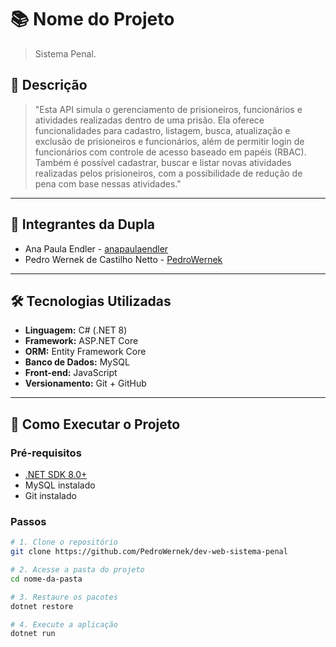 # 📚 Nome do Projeto

> Sistema Penal.

## 🧾 Descrição

> "Esta API simula o gerenciamento de prisioneiros, funcionários e atividades realizadas dentro de uma prisão. Ela oferece funcionalidades para cadastro, listagem, busca, atualização e exclusão de prisioneiros e funcionários, além de permitir login de funcionários com controle de acesso baseado em papéis (RBAC). Também é possível cadastrar, buscar e listar novas atividades realizadas pelos prisioneiros, com a possibilidade de redução de pena com base nessas atividades."

---

## 👥 Integrantes da Dupla

- Ana Paula Endler - [anapaulaendler](https://github.com/anapaulaendler)
- Pedro Wernek de Castilho Netto - [PedroWernek](https://github.com/PedroWernek)

---

## 🛠️ Tecnologias Utilizadas

- **Linguagem:** C# (.NET 8)
- **Framework:** ASP.NET Core
- **ORM:** Entity Framework Core
- **Banco de Dados:** MySQL
- **Front-end:** JavaScript
- **Versionamento:** Git + GitHub

---

## 🚀 Como Executar o Projeto

### Pré-requisitos

- [.NET SDK 8.0+](https://dotnet.microsoft.com/en-us/download)
- MySQL instalado
- Git instalado

### Passos

```bash
# 1. Clone o repositório
git clone https://github.com/PedroWernek/dev-web-sistema-penal

# 2. Acesse a pasta do projeto
cd nome-da-pasta

# 3. Restaure os pacotes
dotnet restore

# 4. Execute a aplicação
dotnet run